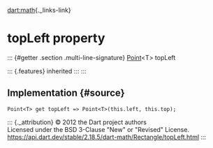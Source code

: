 [dart:math](../../dart-math/dart-math-library){._links-link}

topLeft property
================

::: {#getter .section .multi-line-signature}
[Point](../point-class)\<T\> topLeft

::: {.features}
inherited
:::
:::

Implementation {#source}
--------------

``` {.language-dart data-language="dart"}
Point<T> get topLeft => Point<T>(this.left, this.top);
```

::: {._attribution}
© 2012 the Dart project authors\
Licensed under the BSD 3-Clause \"New\" or \"Revised\" License.\
<https://api.dart.dev/stable/2.18.5/dart-math/Rectangle/topLeft.html>
:::
